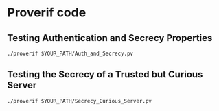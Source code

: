 # Proverif code

## Testing Authentication and Secrecy Properties
```shell
./proverif $YOUR_PATH/Auth_and_Secrecy.pv
```

## Testing the Secrecy of a Trusted but Curious Server
```shell
./proverif $YOUR_PATH/Secrecy_Curious_Server.pv
```
